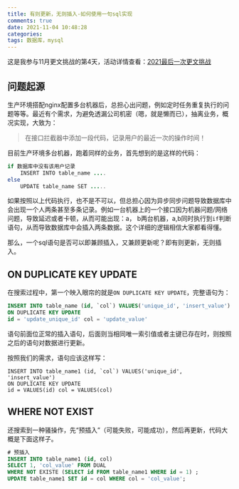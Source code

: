```yaml
---
title: 有则更新，无则插入-如何使用一句sql实现
comments: true
date: 2021-11-04 10:48:28
categories:
tags: 数据库，mysql
---
```


这是我参与11月更文挑战的第4天，活动详情查看：[2021最后一次更文挑战](https://juejin.cn/post/7023643374569816095/)



## 问题起源

生产环境搭配nginx配置多台机器后，总担心出问题，例如定时任务重复执行的问题等等。最近有个需求，为避免透漏公司机密（嗯，就是懒而已），抽离业务，概况实现，大致为：

>  在接口拦截器中添加一段代码，记录用户的最近一次的操作时间！

目前生产环境多台机器，跑着同样的业务，首先想到的是这样的代码：

```java
if 数据库中没有该用户记录
    INSERT INTO table_name ....
else
    UPDATE table_name SET .....
```

如果按照以上代码执行，也不是不可以，但总担心因为异步同步问题导致数据库中会出现一个人两条甚至多条记录。例如一台机器上的一个接口因为机器问题/网络问题，导致延迟或者卡顿，从而可能出现：a， b两台机器，a,b同时执行到`if`判断语句，从而导致数据库中会插入两条数据。这个详细的逻辑相信大家都看得懂。

那么，一个sql语句是否可以即兼顾插入，又兼顾更新呢？即有则更新，无则插入。

## ON DUPLICATE KEY UPDATE

在搜索过程中，第一个映入眼帘的就是`ON DUPLICATE KEY UPDATE`，完整语句为：

```sql
INSERT INTO table_name (id, `col`) VALUES('unique_id', 'insert_value') 
ON DUPLICATE KEY UPDATE 
id = 'update_unique_id' col = 'update_value'
```

语句前面位正常的插入语句，后面则当相同唯一索引值或者主键已存在时，则按照之后的语句对数据进行更新。

按照我们的需求，语句应该这样写：

```mysql
INSERT INTO table_name1 (id, `col`) VALUES('unique_id', 'insert_value') 
ON DUPLICATE KEY UPDATE 
id = VALUES(id) col = VALUES(col)
```

## WHERE NOT EXIST

还搜索到一种骚操作，先“预插入”（可能失败，可能成功），然后再更新，代码大概是下面这样子。

```sql
# 预插入
INSERT INTO table_name1 (id, col)
SELECT 1, 'col_value' FROM DUAL 
WHERE NOT EXISTE (SELECT id FROM table_name1 WHERE id = 1) ;
UPDATE table_name1 SET id = col WHERE col = 'col_value';
```



